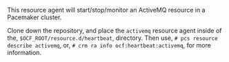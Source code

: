 This resource agent will start/stop/monitor an ActiveMQ resource in a Pacemaker cluster.

Clone down the repository, and place the `activemq` resource agent inside of the, 
`$OCF_ROOT/resource.d/heartbeat`, directory. Then use, `# pcs resource describe activemq`,
or, `# crm ra info ocf:heartbeat:activemq`, for more information.

